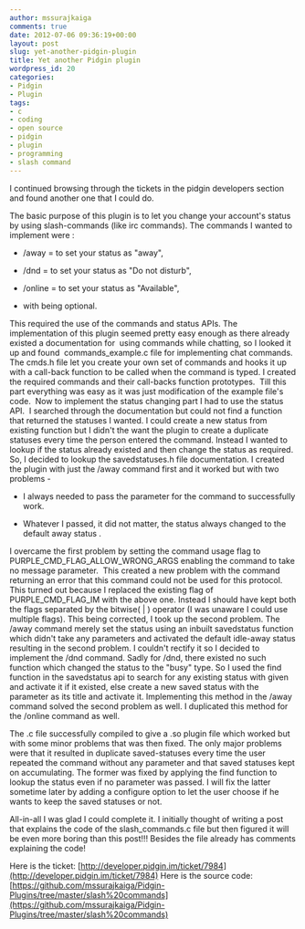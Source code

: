 ```yaml
---
author: mssurajkaiga
comments: true
date: 2012-07-06 09:36:19+00:00
layout: post
slug: yet-another-pidgin-plugin
title: Yet another Pidgin plugin
wordpress_id: 20
categories:
- Pidgin
- Plugin
tags:
- c
- coding
- open source
- pidgin
- plugin
- programming
- slash command
---
```


I continued browsing through the tickets in the pidgin developers section and found another one that I could do.

The basic purpose of this plugin is to let you change your account's status by using slash-commands (like irc commands). The commands I wanted to implement were :



	
  * /away <message> = to set your status as "away",

	
  * /dnd <message> = to set your status as "Do not disturb",

	
  * /online <message> = to set your status as "Available",

	
  * with <message> being optional.


This required the use of the commands and status APIs. The implementation of this plugin seemed pretty easy enough as there already existed a documentation for  using commands while chatting, so I looked it up and found  commands_example.c file for implementing chat commands. The cmds.h file let you create your own set of commands and hooks it up with a call-back function to be called when the command is typed. I created the required commands and their call-backs function prototypes.  Till this part everything was easy as it was just modification of the example file's code.  Now to implement the status changing part I had to use the status API.  I searched through the documentation but could not find a function that returned the statuses I wanted. I could create a new status from existing function but I didn't the want the plugin to create a duplicate statuses every time the person entered the command. Instead I wanted to lookup if the status already existed and then change the status as required. So, I decided to lookup the savedstatuses.h file documentation. I created the plugin with just the /away command first and it worked but with two problems -

	
  * I always needed to pass the <message> parameter for the command to successfully work.

	
  * Whatever <message> I passed, it did not matter, the status always changed to the default away status .


I overcame the first problem by setting the command usage flag to PURPLE_CMD_FLAG_ALLOW_WRONG_ARGS enabling the command to take no message parameter.  This created a new problem with the command returning an error that this command could not be used for this protocol. This turned out because I replaced the existing flag of PURPLE_CMD_FLAG_IM with the above one. Instead I should have kept both the flags separated by the bitwise( | ) operator (I was unaware I could use multiple flags). This being corrected, I took up the second problem. The /away command merely set the status using an inbuilt savedstatus function which didn't take any parameters and activated the default idle-away status resulting in the second problem. I couldn't rectify it so I decided to implement the /dnd command. Sadly for /dnd, there existed no such function which changed the status to the "busy" type. So I used the find function in the savedstatus api to search for any existing status with given <message> and activate it if it existed, else create a new saved status with the <message> parameter as its title and activate it. Implementing this method in the /away command solved the second problem as well. I duplicated this method for the /online command as well.

The .c file successfully compiled to give a .so plugin file which worked but with some minor problems that was then fixed. The only major problems were that it resulted in duplicate saved-statuses every time the user repeated the command without any parameter and that saved statuses kept on accumulating. The former was fixed by applying the find function to lookup the status even if no parameter was passed. I will fix the latter sometime later by adding a configure option to let the user choose if he wants to keep the saved statuses or not.

All-in-all I was glad I could complete it. I initially thought of writing a post that explains the code of the slash_commands.c file but then figured it will be even more boring than this post!!! Besides the file already has comments explaining the code!

Here is the ticket: [http://developer.pidgin.im/ticket/7984](http://developer.pidgin.im/ticket/7984)
Here is the source code: [https://github.com/mssurajkaiga/Pidgin-Plugins/tree/master/slash%20commands](https://github.com/mssurajkaiga/Pidgin-Plugins/tree/master/slash%20commands)
